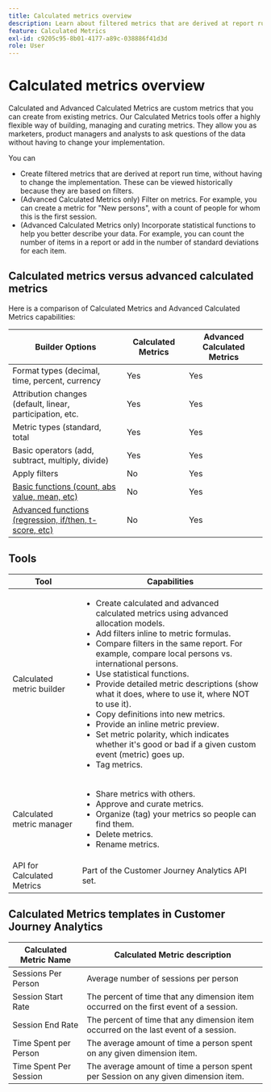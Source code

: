 ```yaml
---
title: Calculated metrics overview
description: Learn about filtered metrics that are derived at report run time.
feature: Calculated Metrics
exl-id: c9205c95-8b01-4177-a89c-038886f41d3d
role: User
---
```

# Calculated metrics overview

Calculated and Advanced Calculated Metrics are custom metrics that you can create from existing metrics. Our Calculated Metrics tools offer a highly flexible way of building, managing and curating metrics. They allow you as marketers, product managers and analysts to ask questions of the data without having to change your implementation.

You can

* Create filtered metrics that are derived at report run time, without having to change the implementation. These can be viewed historically because they are based on filters.
* (Advanced Calculated Metrics only) Filter on metrics. For example, you can create a metric for "New persons", with a count of people for whom this is the first session.
* (Advanced Calculated Metrics only) Incorporate statistical functions to help you better describe your data. For example, you can count the number of items in a report or add in the number of standard deviations for each item.

## Calculated metrics versus advanced calculated metrics

Here is a comparison of Calculated Metrics and Advanced Calculated Metrics capabilities: 

|  Builder Options  | Calculated Metrics  | Advanced Calculated Metrics  |
|---|---|---|
| Format types (decimal, time, percent, currency  | Yes  | Yes  |
| Attribution changes (default, linear, participation, etc.  | Yes  | Yes  |
| Metric types (standard, total | Yes  | Yes  |
|  Basic operators (add, subtract, multiply, divide)  | Yes  | Yes  |
| Apply filters | No  | Yes  |
| [Basic functions (count, abs value, mean, etc)](/help/components/calc-metrics/cm-functions.md)  | No  | Yes  |
| [Advanced functions (regression, if/then, t-score, etc)](/help/components/calc-metrics/cm-adv-functions.md)  | No  | Yes  |

## Tools

| Tool | Capabilities |
|--- |--- |
|Calculated metric builder|<ul><li>Create calculated and advanced calculated metrics using advanced allocation models.</li><li>Add filters inline to metric formulas.</li><li>Compare filters in the same report. For example, compare local persons vs. international persons.</li><li>Use statistical functions.</li><li> Provide detailed metric descriptions (show what it does, where to use it, where NOT to use it).</li><li>Copy definitions into new metrics.</li><li>Provide an inline metric preview.</li><li>Set metric polarity, which indicates whether it's good or bad if a given custom event (metric) goes up.</li><li>Tag metrics.</li></ul>|
|Calculated metric manager|<ul><li>Share metrics with others.</li><li>Approve and curate metrics.</li><li>Organize (tag) your metrics so people can find them.</li><li>Delete metrics.</li><li>Rename metrics.</li></ul>|
|API for Calculated Metrics|Part of the Customer Journey Analytics API set.|

## Calculated Metrics templates in Customer Journey Analytics

| Calculated Metric Name | Calculated Metric description |
| --- | --- |
| Sessions Per Person | Average number of sessions per person |
| Session Start Rate | The percent of time that any dimension item occurred on the first event of a session. |
| Session End Rate | The percent of time that any dimension item occurred on the last event of a session. |
| Time Spent per Person | The average amount of time a person spent on any given dimension item. |
| Time Spent Per Session | The average amount of time a person spent per Session on any given dimension item. |
